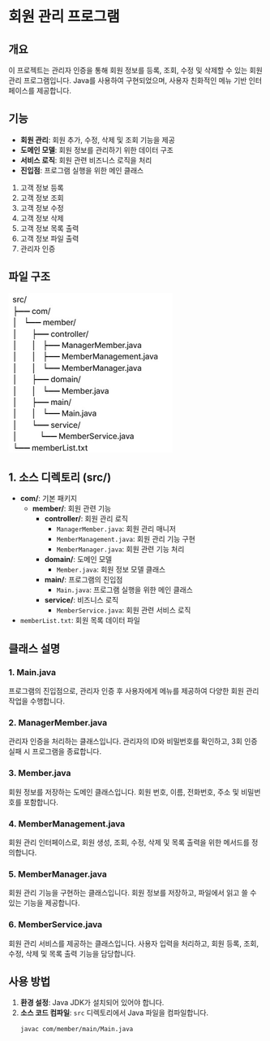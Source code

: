 # 회원 관리 프로그램

## 개요
이 프로젝트는 관리자 인증을 통해 회원 정보를 등록, 조회, 수정 및 삭제할 수 있는 회원 관리 프로그램입니다. Java를 사용하여 구현되었으며, 사용자 친화적인 메뉴 기반 인터페이스를 제공합니다.

## 기능
- **회원 관리**: 회원 추가, 수정, 삭제 및 조회 기능을 제공
- **도메인 모델**: 회원 정보를 관리하기 위한 데이터 구조
- **서비스 로직**: 회원 관련 비즈니스 로직을 처리
- **진입점**: 프로그램 실행을 위한 메인 클래스

1. 고객 정보 등록
2. 고객 정보 조회
3. 고객 정보 수정
4. 고객 정보 삭제
5. 고객 정보 목록 출력
6. 고객 정보 파일 출력
7. 관리자 인증

## 파일 구조
![Roadmap](roadmap.jpg)

## 1. 소스 디렉토리 (src/)
- **com/**: 기본 패키지
  - **member/**: 회원 관련 기능
    - **controller/**: 회원 관리 로직
      - `ManagerMember.java`: 회원 관리 매니저
      - `MemberManagement.java`: 회원 관리 기능 구현
      - `MemberManager.java`: 회원 관련 기능 처리
    - **domain/**: 도메인 모델
      - `Member.java`: 회원 정보 모델 클래스
    - **main/**: 프로그램의 진입점
      - `Main.java`: 프로그램 실행을 위한 메인 클래스
    - **service/**: 비즈니스 로직
      - `MemberService.java`: 회원 관련 서비스 로직
- `memberList.txt`: 회원 목록 데이터 파일

## 클래스 설명

### 1. Main.java
프로그램의 진입점으로, 관리자 인증 후 사용자에게 메뉴를 제공하여 다양한 회원 관리 작업을 수행합니다.

### 2. ManagerMember.java
관리자 인증을 처리하는 클래스입니다. 관리자의 ID와 비밀번호를 확인하고, 3회 인증 실패 시 프로그램을 종료합니다.

### 3. Member.java
회원 정보를 저장하는 도메인 클래스입니다. 회원 번호, 이름, 전화번호, 주소 및 비밀번호를 포함합니다.

### 4. MemberManagement.java
회원 관리 인터페이스로, 회원 생성, 조회, 수정, 삭제 및 목록 출력을 위한 메서드를 정의합니다.

### 5. MemberManager.java
회원 관리 기능을 구현하는 클래스입니다. 회원 정보를 저장하고, 파일에서 읽고 쓸 수 있는 기능을 제공합니다.

### 6. MemberService.java
회원 관리 서비스를 제공하는 클래스입니다. 사용자 입력을 처리하고, 회원 등록, 조회, 수정, 삭제 및 목록 출력 기능을 담당합니다.

## 사용 방법
1. **환경 설정**: Java JDK가 설치되어 있어야 합니다.
2. **소스 코드 컴파일**: `src` 디렉토리에서 Java 파일을 컴파일합니다.
   ```bash
   javac com/member/main/Main.java

